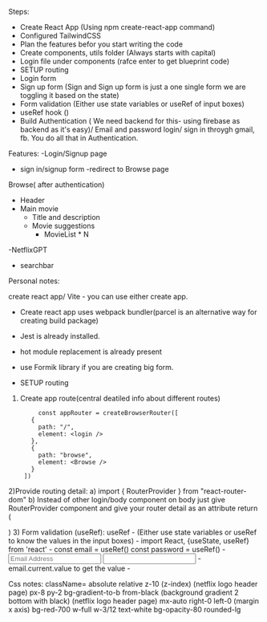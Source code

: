 Steps:
- Create React App (Using npm create-react-app command)
- Configured TailwindCSS
- Plan the features befor you start writing the code
- Create components, utils folder (Always starts with capital)
- Login file under components (rafce enter to get blueprint code)
- SETUP routing
- Login form
- Sign up form (Sign and Sign up form is just a one single form we are toggling it based on the state)
- Form validation (Either use state variables or useRef of input boxes)
- useRef hook ()
- Build Authentication ( We need backend for this- using firebase as backend as it's easy)/      Email and password login/ sign in throygh gmail, fb. You do all that in Authentication.





Features:
-Login/Signup page
  - sign in/signup form
  -redirect to Browse page

Browse( after authentication)
  - Header
  - Main movie
    - Title and description
    - Movie suggestions
      - MovieList * N

-NetflixGPT
  - searchbar


Personal notes:

create react app/ Vite - you can use either create app.
- Create react app uses webpack bundler(parcel is an alternative way for creating build package)
- Jest is already installed.
- hot module replacement is already present
- use Formik library if you are creating big form.


- SETUP routing
1) Create app route(central deatiled info about different routes) 

            const appRouter = createBrowserRouter([
          {
            path: "/",
            element: <login />
          },
          {
            path: "browse",
            element: <Browse />
          }
        ])

2)Provide routing detail:
    a) import { RouterProvider } from "react-router-dom"
    b)  <RouterProvider router={appRouter}/> Instead of other login/body component on body just give RouterProvider component and give your router detail as an attribute
                        return (
                          <div>
                            <RouterProvider router={appRouter} />
                          </div>
                        )
  3) Form validation (useRef):
  useRef
    - (Either use state variables or useRef to know the values in the input boxes)
    - import React, {useState, useRef} from 'react'
    -  const email = useRef()
       const password = useRef()
    -   <input 
              ref={email}
              type="text" 
              placeholder="Email Address" 
              className="p-4 my-4 w-full bg-gray-700"
            />
          <input 
            ref={password}
          />
    - email.current.value
      to get the value
    -



 
Css notes:
  className=
    absolute 
    relative
    z-10 (z-index)  (netflix logo header page)
    px-8 
    py-2 
    bg-gradient-to-b from-black (background gradient 2 bottom with black) (netflix logo  header page)
    mx-auto right-0 left-0 (margin x axis)
    bg-red-700 
    w-full 
    w-3/12 
    text-white 
    bg-opacity-80
    rounded-lg
